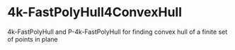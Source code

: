 # 4k-FastPolyHull4ConvexHull
4k-FastPolyHull and P-4k-FastPolyHull for finding convex hull of a finite set of points in plane
